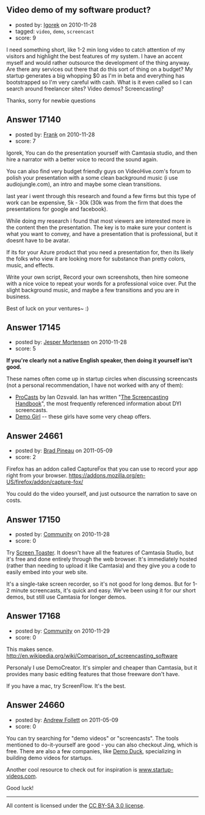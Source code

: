 ## Video demo of my software product?

- posted by: [Igorek](https://stackexchange.com/users/-1/4395-igorek) on 2010-11-28
- tagged: `video`, `demo`, `screencast`
- score: 9

I need something short, like 1-2 min long video to catch attention of my visitors and highlight the best features of my system.
I have an accent myself and would rather outsource the development of the thing anyway.  Are there any services out there that do this sort of thing on a budget?  My startup generates a big whopping $0 as I'm in beta and everything has bootstrapped so I'm very careful with cash.
What is it even called so I can search around freelancer sites?  Video demos?  Screencasting?


Thanks, sorry for newbie questions


## Answer 17140

- posted by: [Frank](https://stackexchange.com/users/-1/4858-frank) on 2010-11-28
- score: 7

Igorek,
You can do the presentation yourself with Camtasia studio, and then hire a narrator with a better voice to record the sound again.

You can also find very budget friendly guys on VideoHive.com's forum to polish your presentation with a some clean background music (i use audiojungle.com), an intro and maybe some clean transitions.

last year i went through this research and found a few firms but this type of work can be expensive, 5k - 30k (30k was from the firm that does the presentations for google and facebook).  

While doing my research i found that most viewers are interested more in the content then the presentation.  The key is to make sure your content is what you want to convey, and have a presentation that is professional, but it doesnt have to be avatar.

If its for your Azure product that you need a presentation for, then its likely the folks who view it are looking more for substance than pretty colors, music, and effects.

Write your own script, Record your own screenshots, then hire someone with a nice voice to repeat your words for a professional voice over.  Put the slight background music, and maybe a few transitions and you are in business.

Best of luck on your ventures~ :)


## Answer 17145

- posted by: [Jesper Mortensen](https://stackexchange.com/users/-1/1261-jesper-mortensen) on 2010-11-28
- score: 5

<p><strong>If you're clearly not a native English speaker, then doing it yourself isn't good.</strong></p>

<p>These names often come up in startup circles when discussing screencasts (not a personal recommendation, I have not worked with any of them):</p>

<ul>
<li><a href="http://www.procasts.co.uk/" rel="nofollow">ProCasts</a> by Ian Ozsvald. Ian has written "<a href="http://thescreencastinghandbook.com/" rel="nofollow">The Screencasting Handbook</a>", the most frequently referenced information about DYI screencasts.</li>
<li><a href="http://demogirl.com/" rel="nofollow">Demo Girl</a> -- these girls have some very cheap offers.</li>
</ul>



## Answer 24661

- posted by: [Brad Pineau](https://stackexchange.com/users/-1/10321-brad-pineau) on 2011-05-09
- score: 2

Firefox has an addon called CaptureFox that you can use to record your app right from your browser.
https://addons.mozilla.org/en-US/firefox/addon/capture-fox/

You could do the video yourself, and just outsource the narration to save on costs.


## Answer 17150

- posted by: [Community](https://stackexchange.com/users/-1/-1-community) on 2010-11-28
- score: 0

<p>Try <a href="http://www.screentoaster.com/" rel="nofollow">Screen Toaster</a>. It doesn't have all the features of Camtasia Studio, but it's free and done entirely through the web browser. It's immediately hosted (rather than needing to upload it like Camtasia) and they give you a code to easily embed into your web site. </p>

<p>It's a single-take screen recorder, so it's not good for long demos. But for 1-2 minute screencasts, it's quick and easy. We've been using it for our short demos, but still use Camtasia for longer demos.</p>



## Answer 17168

- posted by: [Community](https://stackexchange.com/users/-1/-1-community) on 2010-11-29
- score: 0

This makes sence.
http://en.wikipedia.org/wiki/Comparison_of_screencasting_software

Personaly I use DemoCreator. It's simpler and cheaper than Camtasia, but it provides many basic editing features that those freeware don't have.

If you have a mac, try ScreenFlow. It's the best.


## Answer 24660

- posted by: [Andrew Follett](https://stackexchange.com/users/-1/5415-andrew-follett) on 2011-05-09
- score: 0

<p>You can try searching for "demo videos" or "screencasts". The tools mentioned to do-it-yourself are good - you can also checkout Jing, which is free. There are also a few companies, like <a href="http://www.demoduck.com" rel="nofollow">Demo Duck</a>, specializing in building demo videos for startups.</p>

<p>Another cool resource to check out for inspiration is <a href="http://startup-videos.com/" rel="nofollow">www.startup-videos.com</a>.</p>

<p>Good luck!</p>




---

All content is licensed under the [CC BY-SA 3.0 license](https://creativecommons.org/licenses/by-sa/3.0/).
